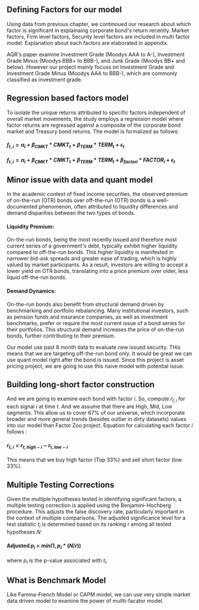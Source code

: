 ## Defining Factors for our model
Using data from previous chapter, we continoued our research about which factor is significant in explainaing corporate bond's return recently. Market factors, Firm level factors, Security level factors are included in multi factor model. Explanation about each factors are elaborated in appendix.

AQR's paper examine Investment Grade (Moodys AAA to A-), Investment Grade Minus (Moodys BBB+ to BBB-), and Junk Grade (Moodys BB+ and below). However our project mainly focuss on Investment Grade and Investment Grade Minus (Moodys AAA to BBB-), which are commonly classified as investment grade. 

## Regression based factors model
To isolate the unique returns attributed to specific factors independent of overall market movements, the study employs a regression model where factor returns are regressed against a composite of the corporate bond market and Treasury bond returns. The model is formalized as follows:

#### $f_{t,i} = \alpha_i + \beta_{CMKT} * CMKT_{t} + \beta_{TERM} * TERM_{t} + \epsilon_t$

#### $f_{t,i} = \alpha_i + \beta_{CMKT} * CMKT_{t} + \beta_{TERM} * TERM_{t} + \beta_{factor i} * FACTOR_i + \epsilon_t$

## Minor issue with data and quant model
In the academic context of fixed income securities, the observed premium of on-the-run (OTR) bonds over off-the-run (OTR) bonds is a well-documented phenomenon, often attributed to liquidity differences and demand disparities between the two types of bonds.

#### Liquidity Premium: 
On-the-run bonds, being the most recently issued and therefore most current series of a government's debt, typically exhibit higher liquidity compared to off-the-run bonds. This higher liquidity is manifested in narrower bid-ask spreads and greater ease of trading, which is highly valued by market participants. As a result, investors are willing to accept a lower yield on OTR bonds, translating into a price premium over older, less liquid off-the-run bonds.

#### Demand Dynamics:
 On-the-run bonds also benefit from structural demand driven by benchmarking and portfolio rebalancing. Many institutional investors, such as pension funds and insurance companies, as well as investment benchmarks, prefer or require the most current issue of a bond series for their portfolios. This structural demand increases the price of on-the-run bonds, further contributing to their premium.   

Our model use past 8 month data to evaluate new issued security. THis means that we are targeting off-the-run bond only. It would be great we can use quant model right after the bond is issued. Since this project is asset pricing project, we are going to use this naive model with potential issue.

## Building long-short factor construction
And we are going to examine each bond with factor $i$. So, compute $r_{t, i}$  for each signal $i$ at time $t$. And we assume that there are High, Mid, Low segments. This allow us to cover 67% of our universe, which incorporate broader and more general trends (besides outlier in dirty datasets) values into our model than Factor Zoo project. Equation for calculating each factor $i$ follows : 
#### $r_{t,i} = r_{t,high-i} - r_{t,low-i}$   
This means that we buy high factor (Top 33%) and sell short factor (low 33%). 

## Multiple Testing Corrections
Given the multiple hypotheses tested in identifying significant factors, a multiple testing correction is applied using the Benjamini-Hochberg procedure. This adjusts the false discovery rate, particularly important in the context of multiple comparisons. The adjusted significance level for a test statistic $t_i$ is determined based on its ranking r among all tested hypotheses 𝑁:
#### Adjusted $p_i$ = $min(1,p_i * (N/r))$
where $p_i$ is the p-value associated with $t_i$.   

## What is Benchmark Model
Like Famma-French Model or CAPM model, we can use very simple market data driven model to examine the power of mullti-facator model. 

